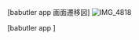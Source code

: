 [babutler app 画面遷移図]
![IMG_4818](https://user-images.githubusercontent.com/89366347/168753606-21f1cde7-8b7f-46af-b1b4-40e5b2e5279d.jpg)

[babutler app ]
